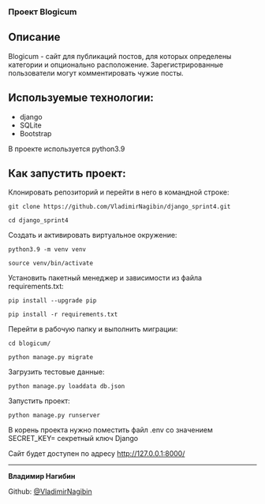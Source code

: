 ### Проект Blogicum  

## Описание
Blogicum - сайт для публикаций постов, для которых определены категории и опционально расположение. Зарегистрированные пользователи могут комментировать чужие посты. 

## Используемые технологии:

- django
- SQLite
- Bootstrap

В проекте используется python3.9

## Как запустить проект:

Клонировать репозиторий и перейти в него в командной строке:

```
git clone https://github.com/VladimirNagibin/django_sprint4.git
```

```
cd django_sprint4
```

Cоздать и активировать виртуальное окружение:

```
python3.9 -m venv venv
```

```
source venv/bin/activate
```

Установить пакетный менеджер и зависимости из файла requirements.txt:

```
pip install --upgrade pip
```

```
pip install -r requirements.txt
```

Перейти в рабочую папку и выполнить миграции:

```
cd blogicum/
```

```
python manage.py migrate
```

Загрузить тестовые данные:

```
python manage.py loaddata db.json
```

Запустить проект:

```
python manage.py runserver
```

В корень проекта нужно поместить файл .env  со значением SECRET_KEY= секретный ключ Django

Сайт будет доступен по адресу http://127.0.0.1:8000/

____

**Владимир Нагибин** 

Github: [@VladimirNagibin](https://github.com/VladimirNagibin/)

